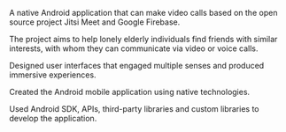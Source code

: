 A native Android application that can make video calls based on the open source project Jitsi Meet and Google Firebase.

The project aims to help lonely elderly individuals find friends with similar interests, with whom they can communicate via video or voice calls.

Designed user interfaces that engaged multiple senses and produced immersive experiences.

Created the Android mobile application using native technologies.

Used Android SDK, APIs, third-party libraries and custom libraries to develop the application.
